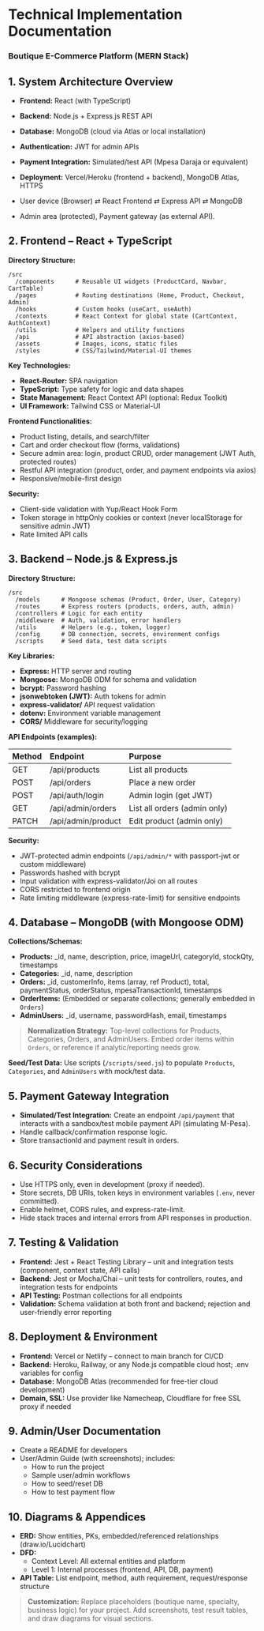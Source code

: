 
# Technical Implementation Documentation

### Boutique E-Commerce Platform (MERN Stack)

## 1. System Architecture Overview

- **Frontend:** React (with TypeScript)
- **Backend:** Node.js + Express.js REST API
- **Database:** MongoDB (cloud via Atlas or local installation)
- **Authentication:** JWT for admin APIs
- **Payment Integration:** Simulated/test API (Mpesa Daraja or equivalent)
- **Deployment:** Vercel/Heroku (frontend + backend), MongoDB Atlas, HTTPS



- User device (Browser) ⇄ React Frontend ⇄ Express API ⇄ MongoDB
- Admin area (protected), Payment gateway (as external API).


## 2. Frontend – React + TypeScript

**Directory Structure:**

```
/src
  /components      # Reusable UI widgets (ProductCard, Navbar, CartTable)
  /pages           # Routing destinations (Home, Product, Checkout, Admin)
  /hooks           # Custom hooks (useCart, useAuth)
  /contexts        # React Context for global state (CartContext, AuthContext)
  /utils           # Helpers and utility functions
  /api             # API abstraction (axios-based)
  /assets          # Images, icons, static files
  /styles          # CSS/Tailwind/Material-UI themes
```

**Key Technologies:**

- **React-Router:** SPA navigation
- **TypeScript:** Type safety for logic and data shapes
- **State Management:** React Context API (optional: Redux Toolkit)
- **UI Framework:** Tailwind CSS or Material-UI

**Frontend Functionalities:**

- Product listing, details, and search/filter
- Cart and order checkout flow (forms, validations)
- Secure admin area: login, product CRUD, order management (JWT Auth, protected routes)
- Restful API integration (product, order, and payment endpoints via axios)
- Responsive/mobile-first design

**Security:**

- Client-side validation with Yup/React Hook Form
- Token storage in httpOnly cookies or context (never localStorage for sensitive admin JWT)
- Rate limited API calls


## 3. Backend – Node.js \& Express.js

**Directory Structure:**

```
/src
  /models      # Mongoose schemas (Product, Order, User, Category)
  /routes      # Express routers (products, orders, auth, admin)
  /controllers # Logic for each entity
  /middleware  # Auth, validation, error handlers
  /utils       # Helpers (e.g., token, logger)
  /config      # DB connection, secrets, environment configs
  /scripts     # Seed data, test data scripts
```

**Key Libraries:**

- **Express:** HTTP server and routing
- **Mongoose:** MongoDB ODM for schema and validation
- **bcrypt:** Password hashing
- **jsonwebtoken (JWT):** Auth tokens for admin
- **express-validator/** API request validation
- **dotenv:** Environment variable management
- **CORS/** Middleware for security/logging

**API Endpoints (examples):**


| **Method** | **Endpoint** | **Purpose** |
| :-- | :-- | :-- |
| GET | /api/products | List all products |
| POST | /api/orders | Place a new order |
| POST | /api/auth/login | Admin login (get JWT) |
| GET | /api/admin/orders | List all orders (admin only) |
| PATCH | /api/admin/product | Edit product (admin only) |

**Security:**

- JWT-protected admin endpoints (`/api/admin/*` with passport-jwt or custom middleware)
- Passwords hashed with bcrypt
- Input validation with express-validator/Joi on all routes
- CORS restricted to frontend origin
- Rate limiting middleware (express-rate-limit) for sensitive endpoints


## 4. Database – MongoDB (with Mongoose ODM)

**Collections/Schemas:**

- **Products:** _id, name, description, price, imageUrl, categoryId, stockQty, timestamps
- **Categories:** _id, name, description
- **Orders:** _id, customerInfo, items (array, ref Product), total, paymentStatus, orderStatus, mpesaTransactionId, timestamps
- **OrderItems:** (Embedded or separate collections; generally embedded in `Orders`)
- **AdminUsers:** _id, username, passwordHash, email, timestamps

> **Normalization Strategy:** Top-level collections for Products, Categories, Orders, and AdminUsers. Embed order items within `Orders`, or reference if analytic/reporting needs grow.

**Seed/Test Data:**
Use scripts (`/scripts/seed.js`) to populate `Products`, `Categories`, and `AdminUsers` with mock/test data.

## 5. Payment Gateway Integration

- **Simulated/Test Integration:**
Create an endpoint `/api/payment` that interacts with a sandbox/test mobile payment API (simulating M-Pesa).
- Handle callback/confirmation response logic.
- Store transactionId and payment result in orders.


## 6. Security Considerations

- Use HTTPS only, even in development (proxy if needed).
- Store secrets, DB URIs, token keys in environment variables (`.env`, never committed).
- Enable helmet, CORS rules, and express-rate-limit.
- Hide stack traces and internal errors from API responses in production.


## 7. Testing \& Validation

- **Frontend:** Jest + React Testing Library – unit and integration tests (component, context state, API calls)
- **Backend:** Jest or Mocha/Chai – unit tests for controllers, routes, and integration tests for endpoints
- **API Testing:** Postman collections for all endpoints
- **Validation:** Schema validation at both front and backend; rejection and user-friendly error reporting


## 8. Deployment \& Environment

- **Frontend:** Vercel or Netlify – connect to main branch for CI/CD
- **Backend:** Heroku, Railway, or any Node.js compatible cloud host; .env variables for config
- **Database:** MongoDB Atlas (recommended for free-tier cloud development)
- **Domain, SSL:** Use provider like Namecheap, Cloudflare for free SSL proxy if needed


## 9. Admin/User Documentation

- Create a README for developers
- User/Admin Guide (with screenshots); includes:
    - How to run the project
    - Sample user/admin workflows
    - How to seed/reset DB
    - How to test payment flow


## 10. Diagrams \& Appendices

- **ERD:** Show entities, PKs, embedded/referenced relationships (draw.io/Lucidchart)
- **DFD:**
    - Context Level: All external entities and platform
    - Level 1: Internal processes (frontend, API, DB, payment)
- **API Table:** List endpoint, method, auth requirement, request/response structure

> **Customization:**
Replace placeholders (boutique name, specialty, business logic) for your project.
Add screenshots, test result tables, and draw diagrams for visual sections.



